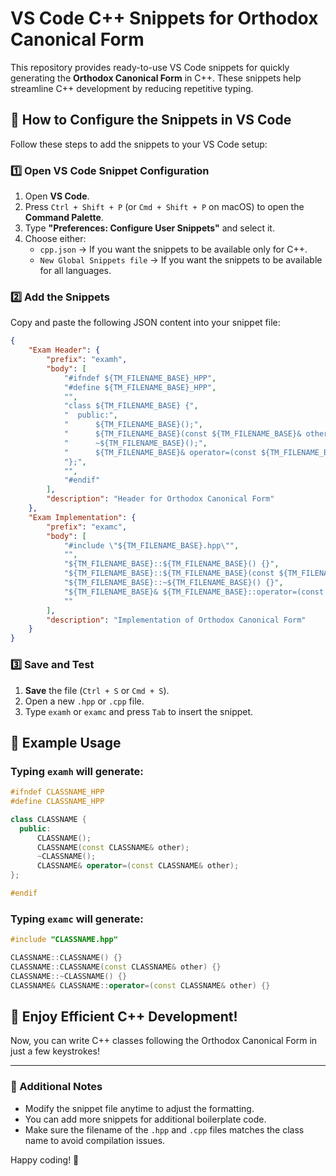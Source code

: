 # VS Code C++ Snippets for Orthodox Canonical Form

This repository provides ready-to-use VS Code snippets for quickly generating the **Orthodox Canonical Form** in C++. These snippets help streamline C++ development by reducing repetitive typing.

## 📌 How to Configure the Snippets in VS Code

Follow these steps to add the snippets to your VS Code setup:

### 1️⃣ Open VS Code Snippet Configuration

1. Open **VS Code**.
2. Press `Ctrl + Shift + P` (or `Cmd + Shift + P` on macOS) to open the **Command Palette**.
3. Type **"Preferences: Configure User Snippets"** and select it.
4. Choose either:
   - `cpp.json` → If you want the snippets to be available only for C++.
   - `New Global Snippets file` → If you want the snippets to be available for all languages.

### 2️⃣ Add the Snippets

Copy and paste the following JSON content into your snippet file:

```json
{
    "Exam Header": {
        "prefix": "examh",
        "body": [
            "#ifndef ${TM_FILENAME_BASE}_HPP",
            "#define ${TM_FILENAME_BASE}_HPP",
            "",
            "class ${TM_FILENAME_BASE} {",
            "  public:",
            "      ${TM_FILENAME_BASE}();",
            "      ${TM_FILENAME_BASE}(const ${TM_FILENAME_BASE}& other);",
            "      ~${TM_FILENAME_BASE}();",
            "      ${TM_FILENAME_BASE}& operator=(const ${TM_FILENAME_BASE}& other);",
            "};",
            "",
            "#endif"
        ],
        "description": "Header for Orthodox Canonical Form"
    },
    "Exam Implementation": {
        "prefix": "examc",
        "body": [
            "#include \"${TM_FILENAME_BASE}.hpp\"",
            "",
            "${TM_FILENAME_BASE}::${TM_FILENAME_BASE}() {}",
            "${TM_FILENAME_BASE}::${TM_FILENAME_BASE}(const ${TM_FILENAME_BASE}& other) {}",
            "${TM_FILENAME_BASE}::~${TM_FILENAME_BASE}() {}",
            "${TM_FILENAME_BASE}& ${TM_FILENAME_BASE}::operator=(const ${TM_FILENAME_BASE}& other) {}",
            ""
        ],
        "description": "Implementation of Orthodox Canonical Form"
    }
}
```

### 3️⃣ Save and Test

1. **Save** the file (`Ctrl + S` or `Cmd + S`).
2. Open a new `.hpp` or `.cpp` file.
3. Type `examh` or `examc` and press `Tab` to insert the snippet.

## 🎯 Example Usage

### Typing `examh` will generate:
```cpp
#ifndef CLASSNAME_HPP
#define CLASSNAME_HPP

class CLASSNAME {
  public:
      CLASSNAME();
      CLASSNAME(const CLASSNAME& other);
      ~CLASSNAME();
      CLASSNAME& operator=(const CLASSNAME& other);
};

#endif
```

### Typing `examc` will generate:
```cpp
#include "CLASSNAME.hpp"

CLASSNAME::CLASSNAME() {}
CLASSNAME::CLASSNAME(const CLASSNAME& other) {}
CLASSNAME::~CLASSNAME() {}
CLASSNAME& CLASSNAME::operator=(const CLASSNAME& other) {}
```

## 🚀 Enjoy Efficient C++ Development!
Now, you can write C++ classes following the Orthodox Canonical Form in just a few keystrokes!

---

### 📝 Additional Notes
- Modify the snippet file anytime to adjust the formatting.
- You can add more snippets for additional boilerplate code.
- Make sure the filename of the `.hpp` and `.cpp` files matches the class name to avoid compilation issues.

Happy coding! 🎉

